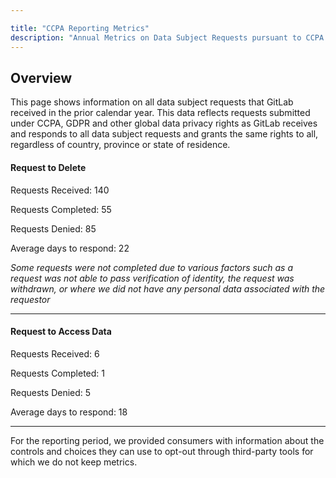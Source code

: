 ```yaml
---

title: "CCPA Reporting Metrics"
description: "Annual Metrics on Data Subject Requests pursuant to CCPA."
---
```


## Overview

This page shows information on all data subject requests that GitLab received in the prior calendar year. This data reflects requests submitted under CCPA, GDPR and other global data privacy rights as GitLab receives and responds to all data subject requests and grants the same rights to all, regardless of country, province or state of residence.


#### Request to Delete

Requests Received:  140

Requests Completed: 55

Requests Denied:     85

Average days to respond:  22

*Some requests were not completed due to various factors such as a request was not able to pass verification of identity, the request was withdrawn, or where we did not have any personal data associated with the requestor*


----


#### Request to Access Data

Requests Received:   6

Requests Completed:  1

Requests Denied:     5

Average days to respond:  18

----

For the reporting period, we provided consumers with information about the controls and choices they can use to opt-out through third-party tools for which we do not keep metrics.


